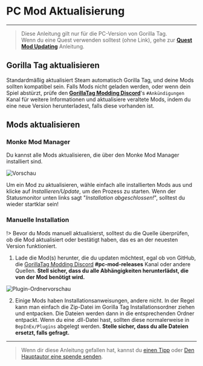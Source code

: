 # PC Mod Aktualisierung
---
>
> Diese Anleitung gilt nur für die PC-Version von Gorilla Tag.  
> Wenn du eine Quest verwenden solltest (ohne Link), gehe zur [**Quest Mod Updating**](quest-updating) Anleitung.

<div class="horizontal bordered" data-ea-publisher="gorillatagmodding-burrito-software" data-ea-type="image" data-ea-manual="true" id="pc-mod-updating"></div>

## Gorilla Tag aktualisieren

Standardmäßig aktualisiert Steam automatisch Gorilla Tag, und deine Mods sollten kompatibel sein. Falls Mods nicht geladen werden, oder wenn dein Spiel abstürzt, prüfe den [**GorillaTag Modding Discord**](https://discord.gg/b2MhDBAzTv)'s `#Ankündigungen` Kanal für weitere Informationen und aktualisiere veraltete Mods, indem du eine neue Version herunterladest, falls diese vorhanden ist.

## Mods aktualisieren

### Monke Mod Manager

Du kannst alle Mods aktualisieren, die über den Monke Mod Manager installiert sind.

![Vorschau](../docs/files/mmmpreview.png)

Um ein Mod zu aktualisieren, wähle einfach alle installierten Mods aus und klicke auf *Installieren/Update*, um den Prozess zu starten. Wenn der Statusmonitor unten links sagt "*Installation abgeschlossen!*", solltest du wieder startklar sein!

### Manuelle Installation

!> Bevor du Mods manuell aktualisierst, solltest du die Quelle überprüfen, ob die Mod aktualisiert oder bestätigt haben, das es an der neuesten Version funktioniert.

1. Lade die Mod(s) herunter, die du updaten möchtest, egal ob von GitHub, die [GorillaTag Modding Discord](https://discord.gg/b2MhDBAzTv) **#pc-mod-releases** Kanal oder andere Quellen. **Stell sicher, dass du alle Abhängigkeiten herunterlädst, die von der Mod benötigt wird.**

![Plugin-Ordnervorschau](../docs/files/pluginsfolder.png)

2. Einige Mods haben Installationsanweisungen, andere nicht. In der Regel kann man einfach die Zip-Datei im Gorilla Tag Installationsordner ziehen und entpacken. Die Dateien werden dann in die entsprechenden Ordner entpackt. Wenn du eine .dll-Datei hast, sollten diese normalerweise in `BepInEx/Plugins` abgelegt werden. **Stelle sicher, dass du alle Dateien ersetzt, falls gefragt.**


---

> Wenn dir diese Anleitung gefallen hat, kannst du [einen Tipp](https://streamelements.com/burritosoft/tip) oder [Den Hauptautor eine spende senden](https://github.com/sponsors/burritosoftware).